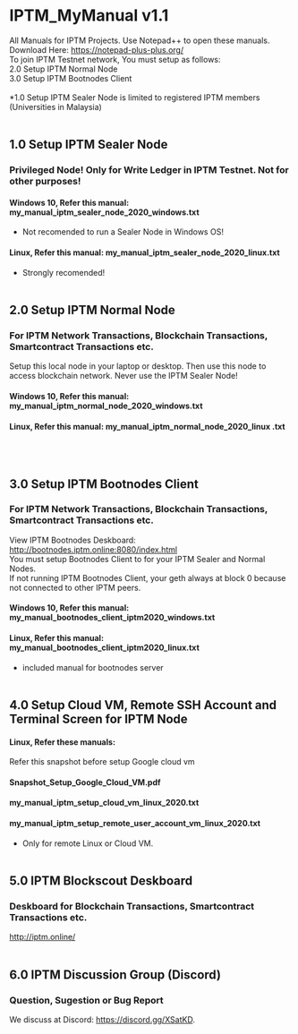 # IPTM_MyManual v1.1
All Manuals for IPTM Projects. Use Notepad++ to open these manuals. Download Here: https://notepad-plus-plus.org/
<br>
To join IPTM Testnet network, You must setup as follows: <br>
2.0 Setup IPTM Normal Node <br>
3.0 Setup IPTM Bootnodes Client <br> 
<br>
*1.0 Setup IPTM Sealer Node is limited to registered IPTM members (Universities in Malaysia) <br>
<br>

## 1.0 Setup IPTM Sealer Node
### Privileged Node! Only for Write Ledger in IPTM Testnet. Not for other purposes!
#### Windows 10, Refer this manual: my_manual_iptm_sealer_node_2020_windows.txt 
* Not recomended to run a Sealer Node in Windows OS! <br>
#### Linux, Refer this manual: my_manual_iptm_sealer_node_2020_linux.txt 
* Strongly recomended!
<br> <br>

## 2.0 Setup IPTM Normal Node
### For IPTM Network Transactions, Blockchain Transactions, Smartcontract Transactions etc.
Setup this local node in your laptop or desktop. Then use this node to access blockchain network. Never use the IPTM Sealer Node! <br>
#### Windows 10, Refer this manual: my_manual_iptm_normal_node_2020_windows.txt <br>
#### Linux, Refer this manual: my_manual_iptm_normal_node_2020_linux .txt
<br> <br>

## 3.0 Setup IPTM Bootnodes Client
### For IPTM Network Transactions, Blockchain Transactions, Smartcontract Transactions etc.
View IPTM Bootnodes Deskboard: http://bootnodes.iptm.online:8080/index.html <br>
You must setup Bootnodes Client to for your IPTM Sealer and Normal Nodes. <br>
If not running IPTM Bootnodes Client, your geth always at block 0 because not connected to other IPTM peers.
#### Windows 10, Refer this manual: my_manual_bootnodes_client_iptm2020_windows.txt <br>
#### Linux, Refer this manual: my_manual_bootnodes_client_iptm2020_linux.txt
* included manual for bootnodes server
<br> <br>

## 4.0 Setup Cloud VM, Remote SSH Account and Terminal Screen for IPTM Node
#### Linux, Refer these manuals:

Refer this snapshot before setup Google cloud vm <br>
#### Snapshot_Setup_Google_Cloud_VM.pdf
#### my_manual_iptm_setup_cloud_vm_linux_2020.txt
#### my_manual_iptm_setup_remote_user_account_vm_linux_2020.txt
* Only for remote Linux or Cloud VM.
<br> <br>

## 5.0 IPTM Blockscout Deskboard
### Deskboard for Blockchain Transactions, Smartcontract Transactions etc.
http://iptm.online/
<br> <br>

## 6.0 IPTM Discussion Group (Discord)
### Question, Sugestion or Bug Report
We discuss at Discord: https://discord.gg/XSatKD. <br>
<br> <br>

